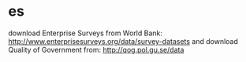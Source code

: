 # es

download Enterprise Surveys from World Bank: http://www.enterprisesurveys.org/data/survey-datasets and download Quality of Government from: http://qog.pol.gu.se/data
